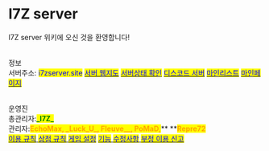 # I7Z server

I7Z server 위키에 오신 것을 환영합니다!

\
정보\
서버주소: <mark style="color:blue;">i7zserver.site</mark> [<mark style="color:blue;">서버 웹지도</mark>](https://map.i7zserver.site) [<mark style="color:blue;">서버상태 확인</mark>](https://stats.uptimerobot.com/k0nZDhkK9G) [<mark style="color:blue;">디스코드 서버</mark>](https://discord.gg/38rbWNquaK) [<mark style="color:blue;">마인리스트</mark>](https://minelist.kr/servers/revanilla.site) [<mark style="color:blue;">마인페이지​</mark>](https://mine.page/server/revanilla.site)

\
운영진\
총관리자:<mark style="color:green;">**\_I7Z\_**</mark>\
관리자:<mark style="color:orange;">**EchoMax, \_Luck\_U\_, Fleuve\_\_, PoMaD,**</mark>** **<mark style="color:orange;">**Repre72**</mark>\
[<mark style="color:blue;">이용 규칙</mark> ](docs-1/rules.md)[<mark style="color:blue;">상점 규칙</mark> ](broken-reference/)[<mark style="color:blue;">게임 설정</mark>](docs-2/undefined.md) [<mark style="color:blue;">기능</mark> ](docs-2/undefined-2/)[<mark style="color:blue;">수정사항</mark>](docs-2/undefined-1.md)[ <mark style="color:blue;">부정 이용 신고</mark>](broken-reference/)
